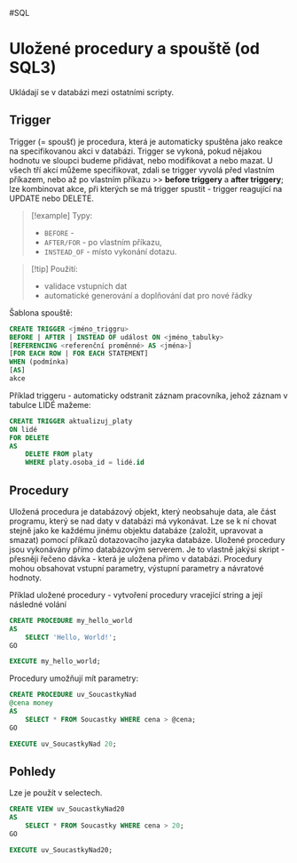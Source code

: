 #SQL
# Uložené procedury a spouště (od SQL3)
Ukládají se v databázi mezi ostatními scripty.

## Trigger
Trigger (= spoušť) je procedura, která je automaticky spuštěna jako reakce na specifikovanou akci v databázi. Trigger se vykoná, pokud nějakou hodnotu ve sloupci budeme přidávat, nebo modifikovat a nebo mazat. U všech tří akcí můžeme specifikovat, zdali se trigger vyvolá před vlastním příkazem, nebo až po vlastním příkazu >> **before triggery** a **after triggery**; lze kombinovat akce, při kterých se má trigger spustit - trigger reagující na UPDATE nebo DELETE.

> [!example] Typy:
> - `BEFORE` - 
> - `AFTER/FOR` - po vlastním příkazu,
> - `INSTEAD_OF` - místo vykonání dotazu.
 

> [!tip] Použití: 
>- validace vstupních dat 
>- automatické generování a doplňování dat pro nové řádky

Šablona spouště:
```SQL
CREATE TRIGGER <jméno_triggru>
BEFORE | AFTER | INSTEAD OF událost ON <jméno_tabulky>
[REFERENCING <referenční proměnné> AS <jména>]
[FOR EACH ROW | FOR EACH STATEMENT]
WHEN (podmínka)
[AS]
akce
```

Příklad triggeru - automaticky odstranit záznam pracovníka, jehož záznam v tabulce LIDÉ mažeme:
``` sql
CREATE TRIGGER aktualizuj_platy
ON lidé
FOR DELETE
AS 
	DELETE FROM platy
	WHERE platy.osoba_id = lidé.id 
```

## Procedury
Uložená procedura  je databázový objekt, který neobsahuje data, ale část programu, který se nad daty v databázi má vykonávat. Lze se k ní chovat stejně jako ke každému jinému objektu databáze (založit, upravovat a smazat) pomocí příkazů dotazovacího jazyka databáze. Uložené procedury jsou vykonávány přímo databázovým serverem. Je to vlastně jakýsi skript - přesněji řečeno dávka - která je uložena přímo v databázi. Procedury mohou obsahovat vstupní parametry, výstupní parametry a návratové hodnoty.

Příklad uložené procedury - vytvoření procedury vracející string a její následné volání
``` sql
CREATE PROCEDURE my_hello_world
AS
	SELECT 'Hello, World!';
GO

EXECUTE my_hello_world;
```

Procedury umožňují mít parametry:
``` sql
CREATE PROCEDURE uv_SoucastkyNad
@cena money
AS
	SELECT * FROM Soucastky WHERE cena > @cena;
GO

EXECUTE uv_SoucastkyNad 20;
```

## Pohledy
Lze je použít v selectech. 

``` sql
CREATE VIEW uv_SoucastkyNad20
AS
	SELECT * FROM Soucastky WHERE cena > 20;
GO

EXECUTE uv_SoucastkyNad20;
```
